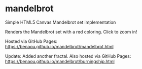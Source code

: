 # mandelbrot
Simple HTML5 Canvas Mandelbrot set implementation

Renders the Mandelbrot set with a red coloring. Click to zoom in!

Hosted via GitHub Pages: https://benaou.github.io/mandelbrot/mandelbrot.html

Update: Added another fractal. Also hosted via GitHub Pages: https://benaou.github.io/mandelbrot/burningship.html
